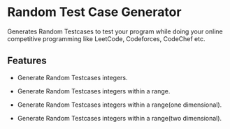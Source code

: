 # Random Test Case Generator

Generates Random Testcases to test your program while doing your online competitive programming like LeetCode, Codeforces, CodeChef etc.

## Features

- Generate Random Testcases integers.

- Generate Random Testcases integers within a range.

- Generate Random Testcases integers within a range(one dimensional).

- Generate Random Testcases integers within a range(two dimensional).